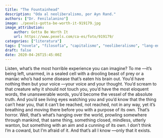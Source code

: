 ```yaml
---
title: "The Fountainhead"
description: "Oda al neoliberalismo, por Ayn Rand."
authors: ["Dr. Fenilalanino"]
image: ./pexels-gotta-be-worth-it-919179.jpg
image_attribution:
    author: Gotta Be Worth It
    url: https://www.pexels.com/ca-es/foto/919179/
categories: ["literatura"]
tags: ["novela", "filosofía", "capitalismo", "neoliberalismo", "lang-en"]
draft: false
date: 2020-04-26T15:45:00Z
---
```


Listen, what’s the most horrible experience you can imagine? To me —it’s being left, unarmed, in a sealed cell with a drooling beast of prey or a maniac who’s had some disease that’s eaten his brain out. You’d have nothing then but your voice —your voice and your thought. You’d scream to that creature why it should not touch you, you’d have the most eloquent words, the unanswerable words, you’d become the vessel of the absolute truth. And you’d see living eyes watching you and you’d know that the thing can’t hear you, that it can’t be reached, not reached, not in any way, yet it’s breathing and moving there before you with a purpose of its own. That’s horror. Well, that’s what’s hanging over the world, prowling somewhere through mankind, that same thing, something closed, mindless, utterly wanton, but something with an aim and a cunning of its own. I don’t think I’m a coward, but I’m afraid of it. And that’s all I know —only that it exists.
